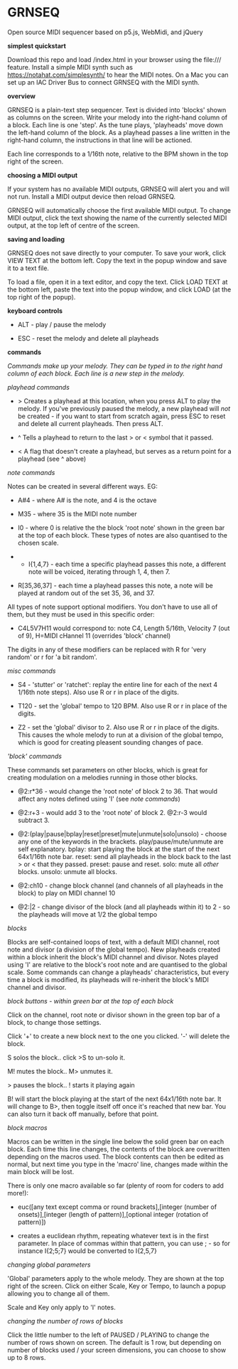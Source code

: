 # GRNSEQ
Open source MIDI sequencer based on p5.js, WebMidi, and jQuery

**simplest quickstart**

Download this repo and load /index.html in your browser using the file:/// feature. Install a simple MIDI synth such as https://notahat.com/simplesynth/ to hear the MIDI notes. On a Mac you can set up an IAC Driver Bus to connect GRNSEQ with the MIDI synth. 

**overview**

GRNSEQ is a plain-text step sequencer. Text is divided into 'blocks' shown as columns on the screen. Write your melody into the right-hand column of a block. Each line is one 'step'. As the tune plays, 'playheads' move down the left-hand column of the block. As a playhead passes a line written in the right-hand column, the instructions in that line will be actioned.

Each line corresponds to a 1/16th note, relative to the BPM shown in the top right of the screen.

**choosing a MIDI output**

If your system has no available MIDI outputs, GRNSEQ will alert you and will not run. Install a MIDI output device then reload GRNSEQ.

GRNSEQ will automatically choose the first available MIDI output. To change MIDI output, click the text showing the name of the currently selected MIDI output, at the top left of centre of the screen.

**saving and loading**

GRNSEQ does not save directly to your computer. To save your work, click VIEW TEXT at the bottom left. Copy the text in the popup window and save it to a text file.

To load a file, open it in a text editor, and copy the text. Click LOAD TEXT at the bottom left, paste the text into the popup window, and click LOAD (at the top right of the popup).

**keyboard controls**

* ALT - play / pause the melody

* ESC - reset the melody and delete all playheads

**commands**

*Commands make up your melody. They can be typed in to the right hand column of each block. Each line is a new step in the melody.*

*playhead commands*

* \> Creates a playhead at this location, when you press ALT to play the melody. If you've previously paused the melody, a new playhead will *not* be created - if you want to start from scratch again, press ESC to reset and delete all current playheads. Then press ALT.

* ^ Tells a playhead to return to the last > or < symbol that it passed.

* < A flag that doesn't create a playhead, but serves as a return point for a playhead (see ^ above)

*note commands*

Notes can be created in several different ways. EG:

* A#4 - where A# is the note, and 4 is the octave

* M35 - where 35 is the MIDI note number

* I0 - where 0 is relative the the block 'root note' shown in the green bar at the top of each block. These types of notes are also quantised to the chosen scale.
* * I{1,4,7} - each time a specific playhead passes this note, a different note will be voiced, iterating through 1, 4, then 7.

* R[35,36,37] - each time a playhead passes this note, a note will be played at random out of the set 35, 36, and 37.

All types of note support optional modifiers. You don't have to use all of them, but they must be used in this specific order:

* C4L5V7H11
would correspond to: note C4, Length 5/16th, Velocity 7 (out of 9), H=MIDI cHannel 11 (overrides 'block' channel)

The digits in any of these modifiers can be replaced with R for 'very random' or r for 'a bit random'.

*misc commands*

* S4 - 'stutter' or 'ratchet': replay the entire line for each of the next 4 1/16th note steps). Also use R or r in place of the digits.

* T120 - set the 'global' tempo to 120 BPM. Also use R or r in place of the digits.

* Z2 - set the 'global' divisor to 2. Also use R or r in place of the digits. This causes the whole melody to run at a division of the global tempo, which is good for creating pleasent sounding changes of pace.

*'block' commands*

These commands set parameters on other blocks, which is great for creating modulation on a melodies running in those other blocks.

* @2:r\*36 - would change the 'root note' of block 2 to 36. That would affect any notes defined using 'I' (see *note commands*)

* @2:r+3 - would add 3 to the 'root note' of block 2. @2:r-3 would subtract 3.

* @2:(play|pause|bplay|reset|preset|mute|unmute|solo|unsolo) - choose any one of the keywords in the brackets. play/pause/mute/unmute are self explanatory. bplay: start playing the block at the start of the next 64x1/16th note bar. reset: send all playheads in the block back to the last > or < that they passed. preset: pause and reset. solo: mute all *other* blocks. unsolo: unmute all blocks.

* @2:ch10 - change block channel (and channels of all playheads in the block) to play on MIDI channel 10

* @2:|2 - change divisor of the block (and all playheads within it) to 2 - so the playheads will move at 1/2 the global tempo


*blocks*

Blocks are self-contained loops of text, with a default MIDI channel, root note and divisor (a division of the global tempo). New playheads created within a block inherit the block's MIDI channel and divisor. Notes played using 'I' are relative to the block's root note and are quantised to the global scale. Some commands can change a playheads' characteristics, but every time a block is modified, its playheads will re-inherit the block's MIDI channel and divisor.

*block buttons - within green bar at the top of each block*

Click on the channel, root note or divisor shown in the green top bar of a block, to change those settings.

Click '+' to create a new block next to the one you clicked. '-' will delete the block.

S solos the block.. click >S to un-solo it.

M! mutes the block.. M> unmutes it.

\> pauses the block.. ! starts it playing again

B! will start the block playing at the start of the next 64x1/16th note bar. It will change to B>, then toggle itself off once it's reached that new bar. You can also turn it back off manually, before that point.

*block macros*

Macros can be written in the single line below the solid green bar on each block. Each time this line changes, the contents of the block are overwritten depending on the macros used. The block contents can then be edited as normal, but next time you type in the 'macro' line, changes made within the main block will be lost.

There is only one macro available so far (plenty of room for coders to add more!):

* euc([any text except comma or round brackets],[integer (number of onsets)],[integer (length of pattern)],[optional integer (rotation of pattern)])
- creates a euclidean rhythm, repeating whatever text is in the first parameter. In place of commas within that pattern, you can use ; - so for instance I{2;5;7} would be converted to I{2,5,7}


*changing global parameters*

'Global' parameters apply to the whole melody. They are shown at the top right of the screen. Click on either Scale, Key or Tempo, to launch a popup allowing you to change all of them.

Scale and Key only apply to 'I' notes.

*changing the number of rows of blocks*

Click the little number to the left of PAUSED / PLAYING to change the number of rows shown on screen. The default is 1 row, but depending on number of blocks used / your screen dimensions, you can choose to show up to 8 rows.
